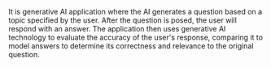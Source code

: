 It is generative AI application where the AI generates a question based on a topic specified by the user. After the question is posed, the user will respond with an answer. The application then uses generative AI technology to evaluate the accuracy of the user's response, comparing it to model answers to determine its correctness and relevance to the original question.

